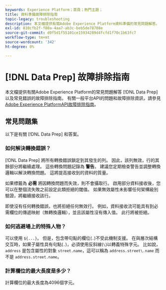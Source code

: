 ```yaml
---
keywords: Experience Platform；首頁；熱門主題；
title: 資料準備故障排除指南
topic-legacy: troubleshooting
description: 本文檔提供有關Adobe Experience Platform資料準備的常見問題解答。
exl-id: 810cfb2f-f80a-4aa7-ab3c-beb5de78708e
source-git-commit: d0f5d1f55101ce15934289d4fcfd1f70c1b63fc7
workflow-type: tm+mt
source-wordcount: '342'
ht-degree: 0%

---
```


# [!DNL Data Prep] 故障排除指南

本文檔提供有關Adobe Experience Platform的常見問題解答 [!DNL Data Prep]以及常見錯誤的故障排除指南。 有關一般平台API的問題和故障排除資訊，請參見 [Adobe Experience PlatformAPI故障排除指南](../landing/troubleshooting.md)。

## 常見問題集

以下是有關 [!DNL Data Prep] 和答案。

### 如何解決轉換錯誤？

[!DNL Data Prep] 將所有轉換錯誤鎖定到其發生的列。 因此，該列無效，行的其餘部分將繼續處理。 這些轉換問題記錄為 **警告**。 建議您定期檢查警告並調整轉換邏輯以解決轉換問題。 這將提高接收到的資料的質量。

如果標籤為 **必需** 將因轉換問題而失效，則不會攝取行。 啟用部分資料接收後，您可以在整個流失敗之前設定此類拒絕的閾值。 如果無效屬性未影響任何架構級別驗證，將繼續接收該行。

即使沒有任何轉換錯誤，也將拒絕任何無效行。 例如，資料接收流可能具有到必需欄位的傳遞映射（無轉換邏輯），並且該屬性沒有傳入值。 此行將被拒絕。

### 如何逃避場上的特殊人物？

可以使用 `${...}`。 但是，包含帶句點的欄位(`.`)不受此機制支援。 在與層次結構交互時，如果子屬性具有句點(`.`)，必須使用反斜線(`\`)以轉義特殊字元。 比如說， `address` 是包含屬性的對象 `street.name`，這可以稱為 `address.street\.name` 而不是 `address.street.name`。

### 計算欄位的最大長度是多少？

計算欄位的最大長度為4096個字元。